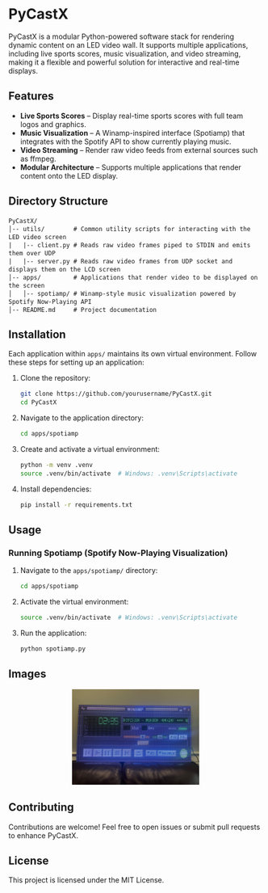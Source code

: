 # PyCastX

PyCastX is a modular Python-powered software stack for rendering dynamic content on an LED video wall. It supports multiple applications, including live sports scores, music visualization, and video streaming, making it a flexible and powerful solution for interactive and real-time displays.

## Features
- **Live Sports Scores** – Display real-time sports scores with full team logos and graphics.
- **Music Visualization** – A Winamp-inspired interface (Spotiamp) that integrates with the Spotify API to show currently playing music.
- **Video Streaming** – Render raw video feeds from external sources such as ffmpeg.
- **Modular Architecture** – Supports multiple applications that render content onto the LED display.

## Directory Structure
```
PyCastX/
│-- utils/        # Common utility scripts for interacting with the LED video screen
|   |-- client.py # Reads raw video frames piped to STDIN and emits them over UDP
|   |-- server.py # Reads raw video frames from UDP socket and displays them on the LCD screen
│-- apps/         # Applications that render video to be displayed on the screen
│   │-- spotiamp/ # Winamp-style music visualization powered by Spotify Now-Playing API
│-- README.md     # Project documentation
```

## Installation
Each application within `apps/` maintains its own virtual environment. Follow these steps for setting up an application:

1. Clone the repository:
   ```bash
   git clone https://github.com/yourusername/PyCastX.git
   cd PyCastX
   ```
2. Navigate to the application directory:
   ```bash
   cd apps/spotiamp
   ```
3. Create and activate a virtual environment:
   ```bash
   python -m venv .venv
   source .venv/bin/activate  # Windows: .venv\Scripts\activate
   ```
4. Install dependencies:
   ```bash
   pip install -r requirements.txt
   ```

## Usage
### Running Spotiamp (Spotify Now-Playing Visualization)
1. Navigate to the `apps/spotiamp/` directory:
   ```bash
   cd apps/spotiamp
   ```
2. Activate the virtual environment:
   ```bash
   source .venv/bin/activate  # Windows: .venv\Scripts\activate
   ```
3. Run the application:
   ```bash
   python spotiamp.py
   ```

## Images
<p align="center">
<img src="docs/images/spotiamp_led_screen.jpeg" alt="Alt Text" style="width:50%; height:auto;">
</p>

## Contributing
Contributions are welcome! Feel free to open issues or submit pull requests to enhance PyCastX.

## License
This project is licensed under the MIT License.

